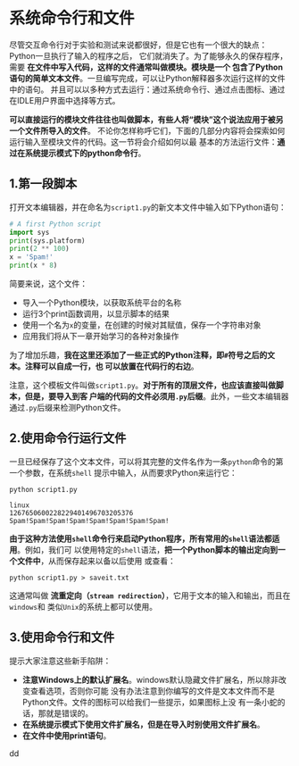 系统命令行和文件
================================================================================
尽管交互命令行对于实验和测试来说都很好，但是它也有一个很大的缺点：Python一旦执行了输入的程序之后，
它们就消失了。为了能够永久的保存程序，需要 **在文件中写入代码，这样的文件通常叫做模块。模块是一个
包含了Python语句的简单文本文件**。一旦编写完成，可以让Python解释器多次运行这样的文件中的语句。
并且可以以多种方式去运行：通过系统命令行、通过点击图标、通过在IDLE用户界面中选择等方式。

**可以直接运行的模块文件往往也叫做脚本，有些人将“模块”这个说法应用于被另一个文件所导入的文件**。
不论你怎样称呼它们，下面的几部分内容将会探索如何运行输入至模块文件的代码。这一节将会介绍如何以最
基本的方法运行文件：**通过在系统提示模式下的python命令行**。

## 1.第一段脚本
打开文本编辑器，并在命名为`script1.py`的新文本文件中输入如下Python语句：
```python
# A first Python script
import sys
print(sys.platform)
print(2 ** 100)
x = 'Spam!'
print(x * 8)
```
简要来说，这个文件：
+ 导入一个Python模块，以获取系统平台的名称
+ 运行3个print函数调用，以显示脚本的结果
+ 使用一个名为`x`的变量，在创建的时候对其赋值，保存一个字符串对象
+ 应用我们将从下一章开始学习的各种对象操作

为了增加乐趣，**我在这里还添加了一些正式的Python注释，即`#`符号之后的文本。注释可以自成一行，也
可以放置在代码行的右边**。

注意，这个模板文件叫做`script1.py`。**对于所有的顶层文件，也应该直接叫做脚本，但是，要导入到客
户端的代码的文件必须用`.py`后缀**。此外，一些文本编辑器通过`.py`后缀来检测Python文件。

## 2.使用命令行运行文件
一旦已经保存了这个文本文件，可以将其完整的文件名作为一条`python`命令的第一个参数，在系统`shell`
提示中输入，从而要求Python来运行它：
```shell
python script1.py
```
```
linux
1267650600228229401496703205376
Spam!Spam!Spam!Spam!Spam!Spam!Spam!Spam!
```
**由于这种方法使用`shell`命令行来启动Python程序，所有常用的`shell`语法都适用**。例如，我们可
以使用特定的`shell`语法，**把一个Python脚本的输出定向到一个文件中**，从而保存起来以备以后使用
或查看：
```shell
python script1.py > saveit.txt
```
这通常叫做 **流重定向（`stream redirection`）**，它用于文本的输入和输出，而且在`windows`和
类似`Unix`的系统上都可以使用。

## 3.使用命令行和文件
提示大家注意这些新手陷阱：
+ **注意Windows上的默认扩展名**。windows默认隐藏文件扩展名，所以除非改变查看选项，否则你可能
没有办法注意到你编写的文件是文本文件而不是Python文件。文件的图标可以给我们一些提示，如果图标上没
有一条小蛇的话，那就是错误的。
+ **在系统提示模式下使用文件扩展名，但是在导入时别使用文件扩展名**。
+ **在文件中使用print语句**。
































dd
